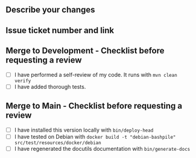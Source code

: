## Describe your changes

## Issue ticket number and link

## Merge to Development - Checklist before requesting a review
- [ ] I have performed a self-review of my code.  It runs with `mvn clean verify`
- [ ] I have added thorough tests.

## Merge to Main - Checklist before requesting a review
- [ ] I have installed this version locally with `bin/deploy-head`
- [ ] I have tested on Debian with `docker build -t "debian-bashpile" src/test/resources/docker/debian`
- [ ] I have regenerated the docutils documentation with `bin/generate-docs`